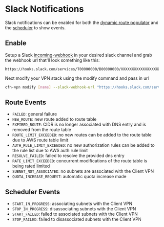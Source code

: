 # Slack Notifications

Slack notifications can be enabled for both the [dynamic route populator](routes.md#dynamic-dns-routes) and the [scheduler](scheduling.md) to show events.

## Enable

Setup a Slack [incoming-webhook](https://api.slack.com/messaging/webhooks#getting_started) in your desired slack channel and grab the webhook url that'll look something like this:

```
https://hooks.slack.com/services/T00000000/B00000000/XXXXXXXXXXXXXXXXXXXXXXXX
```

Next modify your VPN stack using the modify command and pass in url

```sh
cfn-vpn modify [name] --slack-webhook-url "https://hooks.slack.com/services/T00000000/B00000000/XXXXXXXXXXXXXXXXXXXXXXXX"
```

## Route Events

- `FAILED`: general failure
- `NEW_ROUTE`: new route added to route table
- `EXPIRED_ROUTE`: CIDR is no longer associated with DNS entry and is removed from the route table
- `ROUTE_LIMIT_EXCEEDED`: no new routes can be added to the route table due to AWS route table limit
- `AUTH_RULE_LIMIT_EXCEEDED`: no new authorization rules can be added to the rule list due to AWS auth rule limit
- `RESOLVE_FAILED`: failed to resolve the provided dns entry
- `RATE_LIMIT_EXCEEDED`: concurrent modifications of the route table is being rated limited
- `SUBNET_NOT_ASSOCIATED`: no subnets are associated with the Client VPN
- `QUOTA_INCREASE_REQUEST`: automatic quota increase made 

## Scheduler Events

- `START_IN_PROGRESS`: associating subnets with the Client VPN
- `STOP_IN_PROGRESS`: disassociating subnets with the Client VPN
- `START_FAILED`: failed to associated subnets with the Client VPN
- `STOP_FAILED`: failed to disassociated subnets with the Client VPN